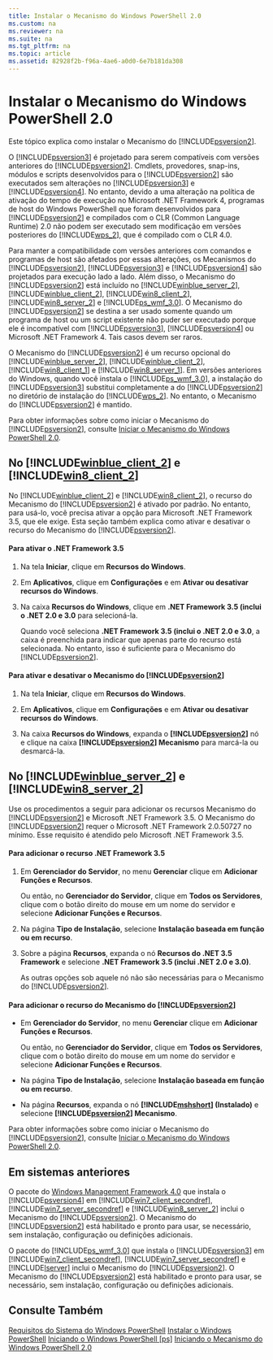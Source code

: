 ```yaml
---
title: Instalar o Mecanismo do Windows PowerShell 2.0
ms.custom: na
ms.reviewer: na
ms.suite: na
ms.tgt_pltfrm: na
ms.topic: article
ms.assetid: 82928f2b-f96a-4ae6-a0d0-6e7b181da308
---
```

# Instalar o Mecanismo do Windows PowerShell 2.0
Este tópico explica como instalar o Mecanismo do [!INCLUDE[psversion2](../Token/psversion2_md.md)].

O [!INCLUDE[psversion3](../Token/psversion3_md.md)] é projetado para serem compatíveis com versões anteriores do [!INCLUDE[psversion2](../Token/psversion2_md.md)]. Cmdlets, provedores, snap-ins, módulos e scripts desenvolvidos para o [!INCLUDE[psversion2](../Token/psversion2_md.md)] são executados sem alterações no [!INCLUDE[psversion3](../Token/psversion3_md.md)] e [!INCLUDE[psversion4](../Token/psversion4_md.md)]. No entanto, devido a uma alteração na política de ativação do tempo de execução no Microsoft .NET Framework 4, programas de host do Windows PowerShell que foram desenvolvidos para [!INCLUDE[psversion2](../Token/psversion2_md.md)] e compilados com o CLR (Common Language Runtime) 2.0 não podem ser executado sem modificação em versões posteriores do [!INCLUDE[wps_2](../Token/wps_2_md.md)], que é compilado com o CLR 4.0.

Para manter a compatibilidade com versões anteriores com comandos e programas de host são afetados por essas alterações, os Mecanismos do [!INCLUDE[psversion2](../Token/psversion2_md.md)], [!INCLUDE[psversion3](../Token/psversion3_md.md)] e [!INCLUDE[psversion4](../Token/psversion4_md.md)] são projetados para execução lado a lado. Além disso, o Mecanismo do [!INCLUDE[psversion2](../Token/psversion2_md.md)] está incluído no [!INCLUDE[winblue_server_2](../Token/winblue_server_2_md.md)], [!INCLUDE[winblue_client_2](../Token/winblue_client_2_md.md)], [!INCLUDE[win8_client_2](../Token/win8_client_2_md.md)], [!INCLUDE[win8_server_2](../Token/win8_server_2_md.md)] e [!INCLUDE[ps_wmf_3.0](../Token/ps_wmf_3.0_md.md)]. O Mecanismo do [!INCLUDE[psversion2](../Token/psversion2_md.md)] se destina a ser usado somente quando um programa de host ou um script existente não puder ser executado porque ele é incompatível com [!INCLUDE[psversion3](../Token/psversion3_md.md)], [!INCLUDE[psversion4](../Token/psversion4_md.md)] ou Microsoft .NET Framework 4. Tais casos devem ser raros.

O Mecanismo do [!INCLUDE[psversion2](../Token/psversion2_md.md)] é um recurso opcional do [!INCLUDE[winblue_server_2](../Token/winblue_server_2_md.md)], [!INCLUDE[winblue_client_2](../Token/winblue_client_2_md.md)], [!INCLUDE[win8_client_1](../Token/win8_client_1_md.md)] e [!INCLUDE[win8_server_1](../Token/win8_server_1_md.md)]. Em versões anteriores do Windows, quando você instala o [!INCLUDE[ps_wmf_3.0](../Token/ps_wmf_3.0_md.md)], a instalação do [!INCLUDE[psversion3](../Token/psversion3_md.md)] substitui completamente a do [!INCLUDE[psversion2](../Token/psversion2_md.md)] no diretório de instalação do [!INCLUDE[wps_2](../Token/wps_2_md.md)]. No entanto, o Mecanismo do [!INCLUDE[psversion2](../Token/psversion2_md.md)] é mantido.

Para obter informações sobre como iniciar o Mecanismo do [!INCLUDE[psversion2](../Token/psversion2_md.md)], consulte [Iniciar o Mecanismo do Windows PowerShell 2.0](../Topic/Starting-the-Windows-PowerShell-2.0-Engine.md).

## No [!INCLUDE[winblue_client_2](../Token/winblue_client_2_md.md)] e [!INCLUDE[win8_client_2](../Token/win8_client_2_md.md)]
No [!INCLUDE[winblue_client_2](../Token/winblue_client_2_md.md)] e [!INCLUDE[win8_client_2](../Token/win8_client_2_md.md)], o recurso do Mecanismo do [!INCLUDE[psversion2](../Token/psversion2_md.md)] é ativado por padrão. No entanto, para usá-lo, você precisa ativar a opção para Microsoft .NET Framework 3.5, que ele exige. Esta seção também explica como ativar e desativar o recurso do Mecanismo do [!INCLUDE[psversion2](../Token/psversion2_md.md)].

#### Para ativar o .NET Framework 3.5

1.  Na tela **Iniciar**, clique em **Recursos do Windows**.

2.  Em **Aplicativos**, clique em **Configurações** e em **Ativar ou desativar recursos do Windows**.

3.  Na caixa **Recursos do Windows**, clique em **.NET Framework 3.5 (inclui o .NET 2.0 e 3.0** para selecioná-la.

    Quando você seleciona **.NET Framework 3.5 (inclui o .NET 2.0 e 3.0**, a caixa é preenchida para indicar que apenas parte do recurso está selecionada. No entanto, isso é suficiente para o Mecanismo do [!INCLUDE[psversion2](../Token/psversion2_md.md)].

#### Para ativar e desativar o Mecanismo do [!INCLUDE[psversion2](../Token/psversion2_md.md)]

1.  Na tela **Iniciar**, clique em **Recursos do Windows**.

2.  Em **Aplicativos**, clique em **Configurações** e em **Ativar ou desativar recursos do Windows**.

3.  Na caixa **Recursos do Windows**, expanda o **[!INCLUDE[psversion2](../Token/psversion2_md.md)]** nó e clique na caixa **[!INCLUDE[psversion2](../Token/psversion2_md.md)] Mecanismo** para marcá-la ou desmarcá-la.

## No [!INCLUDE[winblue_server_2](../Token/winblue_server_2_md.md)] e [!INCLUDE[win8_server_2](../Token/win8_server_2_md.md)]
Use os procedimentos a seguir para adicionar os recursos Mecanismo do [!INCLUDE[psversion2](../Token/psversion2_md.md)] e Microsoft .NET Framework 3.5. O Mecanismo do [!INCLUDE[psversion2](../Token/psversion2_md.md)] requer o Microsoft .NET Framework 2.0.50727 no mínimo. Esse requisito é atendido pelo Microsoft .NET Framework 3.5.

#### Para adicionar o recurso .NET Framework 3.5

1.  Em **Gerenciador do Servidor**, no menu **Gerenciar** clique em **Adicionar Funções e Recursos**.

    Ou então, no **Gerenciador do Servidor**, clique em **Todos os Servidores**, clique com o botão direito do mouse em um nome do servidor e selecione **Adicionar Funções e Recursos**.

2.  Na página **Tipo de Instalação**, selecione **Instalação baseada em função ou em recurso**.

3.  Sobre a página **Recursos**, expanda o nó **Recursos do .NET 3.5 Framework** e selecione **.NET Framework 3.5 (inclui .NET 2.0 e 3.0)**.

    As outras opções sob aquele nó não são necessárias para o Mecanismo do [!INCLUDE[psversion2](../Token/psversion2_md.md)].

#### Para adicionar o recurso do Mecanismo do [!INCLUDE[psversion2](../Token/psversion2_md.md)]

-   Em **Gerenciador do Servidor**, no menu **Gerenciar** clique em **Adicionar Funções e Recursos**.

    Ou então, no **Gerenciador do Servidor**, clique em **Todos os Servidores**, clique com o botão direito do mouse em um nome do servidor e selecione **Adicionar Funções e Recursos**.

-   Na página **Tipo de Instalação**, selecione **Instalação baseada em função ou em recurso**.

-   Na página **Recursos**, expanda o nó **[!INCLUDE[mshshort](../Token/mshshort_md.md)] (Instalado)** e selecione **[!INCLUDE[psversion2](../Token/psversion2_md.md)] Mecanismo**.

Para obter informações sobre como iniciar o Mecanismo do [!INCLUDE[psversion2](../Token/psversion2_md.md)], consulte [Iniciar o Mecanismo do Windows PowerShell 2.0](../Topic/Starting-the-Windows-PowerShell-2.0-Engine.md).

## Em sistemas anteriores
O pacote do [Windows Management Framework 4.0](http://go.microsoft.com/fwlink/?LinkID=293881) que instala o [!INCLUDE[psversion4](../Token/psversion4_md.md)] em [!INCLUDE[win7_client_secondref](../Token/win7_client_secondref_md.md)], [!INCLUDE[win7_server_secondref](../Token/win7_server_secondref_md.md)] e [!INCLUDE[win8_server_2](../Token/win8_server_2_md.md)] inclui o Mecanismo do [!INCLUDE[psversion2](../Token/psversion2_md.md)]. O Mecanismo do [!INCLUDE[psversion2](../Token/psversion2_md.md)] está habilitado e pronto para usar, se necessário, sem instalação, configuração ou definições adicionais.

O pacote do [!INCLUDE[ps_wmf_3.0](../Token/ps_wmf_3.0_md.md)] que instala o [!INCLUDE[psversion3](../Token/psversion3_md.md)] em [!INCLUDE[win7_client_secondref](../Token/win7_client_secondref_md.md)], [!INCLUDE[win7_server_secondref](../Token/win7_server_secondref_md.md)] e [!INCLUDE[lserver](../Token/lserver_md.md)] inclui o Mecanismo do [!INCLUDE[psversion2](../Token/psversion2_md.md)]. O Mecanismo do [!INCLUDE[psversion2](../Token/psversion2_md.md)] está habilitado e pronto para usar, se necessário, sem instalação, configuração ou definições adicionais.

## Consulte Também
[Requisitos do Sistema do Windows PowerShell](../Topic/Windows-PowerShell-System-Requirements.md)
[Instalar o Windows PowerShell](../Topic/Installing-Windows-PowerShell.md)
[Iniciando o Windows PowerShell [ps]](assetId:///8ec8c2d7-8e7c-4722-a3d2-498fe5739a8e)
[Iniciando o Mecanismo do Windows PowerShell 2.0](../Topic/Starting-the-Windows-PowerShell-2.0-Engine.md)



<!--HONumber=Apr16_HO1-->


